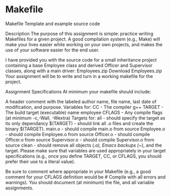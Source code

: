# Makefile
Makefile Template and example source code

Description
The purpose of this assignment is simple: practice writing Makefiles for a given project. A good compilation system (e.g., Make) will make your lives easier while working on your own projects, and makes the use of your software easier for the end user.

I have provided you with the source code for a small inheritance project containing a base Employee class and derived Officer and Supervisor classes, along with a main driver: Employees.zip Download Employees.zip  Your assignment will be to write and turn in a working makefile for the project.

Assignment Specifications
At minimum your makefile should include:

A header comment with the labeled author name, file name, last date of modification, and purpose.
Variables for:
CC - The compiler g++
TARGET - The build target (executable) name employee
CFLAGS - Any compile flags (at minimum -c,-Wall, -Wextra)
Targets for:
all - should specify the target as its only dependancy
$(TARGET) - should link all .o files and create the binary $(TARGET).
main.o - should compile main.o from source
Employee.o - should compile Employee.o from source
Officer.o - should compile Officer.o from source
Supervisor.o - should compile Supervisor.o from source
clean - should remove all objects (*.o), Emacs backups (*~), and the target.
Please make sure that variables are used appropriately in your target specifications (e.g., once you define TARGET, CC, or CFLAGS, you should prefer their use to a literal value).

Be sure to comment where appropriate in your Makefile (e.g., a good comment for your CFLAGS definition would be # Compile with all errors and warnings). You should document (at minimum) the file, and all variable assignments.